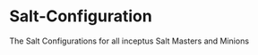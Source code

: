 Salt-Configuration
==================

The Salt Configurations for all inceptus Salt Masters and Minions
